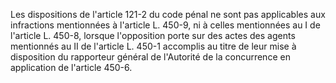 Les dispositions de l'article 121-2 du code pénal ne sont pas applicables aux infractions mentionnées à l'article L. 450-9, ni à celles mentionnées au I de l'article L. 450-8, lorsque l'opposition porte sur des actes des agents mentionnés au II de l'article L. 450-1 accomplis au titre de leur mise à disposition du rapporteur général de l'Autorité de la concurrence en application de l'article 450-6.


